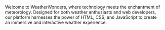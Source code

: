 Welcome to WeatherWonders, where technology meets the enchantment of meteorology. Designed for both weather enthusiasts and web developers, our platform harnesses the power of HTML, CSS, and JavaScript to create an immersive and interactive weather experience.
